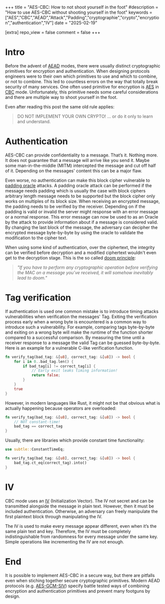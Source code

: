 +++
title = "AES-CBC: How to not shoot yourself in the foot"
#description = "How to use AES-CBC without shooting yourself in the foot"
keywords = ["AES","CBC","AEAD","Attack","Padding","cryptographie","crypto","encryption","authentication","IV"]
date = "2025-02-19"

[extra]
repo_view = false
comment = false
+++

# Intro
Before the advent of [AEAD](https://de.wikipedia.org/wiki/Authenticated_Encryption) modes, there were usually distinct cryptographic primitives for encryption and authentication. When designing protocols engineers were to their own which primitives to use and which to combine, or not to combine. This led to countless errors on the way that totally break security of many services. One often used primitive for encryption is [AES](https://de.wikipedia.org/wiki/Advanced_Encryption_Standard) in [CBC](https://en.wikipedia.org/wiki/Block_cipher_mode_of_operation#CBC) mode. Unfortunately, this primitive needs some careful considerations and there are multiple way to shoot yourself in the foot.

Even after reading this post the same old rule applies: 
> DO NOT IMPLEMENT YOUR OWN CRYPTO! ... or do it only to learn and understand.

# Authentication
AES-CBC can provide confidentiality to a message. That’s it. Nothing more. It does not guarantee that a message will arrive like you send it. Maybe some man-in-the-middle (MITM) intercepted the message and cut off half of it. Depending on the messages' content this can be a major flaw.

Even worse, no authentication can make this block cipher vulnerable to [padding oracle](https://robertheaton.com/2013/07/29/padding-oracle-attack/) attacks. A padding oracle attack can be performed if the message needs padding which is usually the case with block ciphers arbitrary length message needs to be supported but the block cipher only works on multiples of its block size. When receiving an encrypted message, the padding needs to be verified by the receiver. Depending on if the padding is valid or invalid the server might response with an error message or a normal response. This error message can now be used to as an Oracle by the attack to provide information about if a message is considered valid. By changing the last block of the message, the adversary can decipher the encrypted message byte-by-byte by using the oracle to validate the modification to the cipher text.

When using some kind of authentication, over the ciphertext, the integrity can be verified before decryption and a modified ciphertext wouldn't even get to the decryption stage. This is the so called [doom principle](https://moxie.org/2011/12/13/the-cryptographic-doom-principle.html): 

> *"If you have to perform any cryptographic operation before verifying the MAC on a message you’ve received, it will somehow inevitably lead to doom."*

# Tag verification
If authentication is used one common mistake is to introduce timing attacks vulnerabilities when verification the messages' Tag. Exiting the verification process early when a wrong byte is encountered is a common way to introduce such a vulnerability. For example, comparing tags byte-by-byte and exiting on a wrong byte will make the runtime of the function shorter compared to a successful comparison. By measuring the time until a receiver response to a message the valid Tag can be guessed byte-by-byte. Here is an example for a vulnerable C-like verification function.

```rust
fn verify_tag(bad_tag: &[u8], correct_tag: &[u8]) -> bool {
    for i in 0..bad_tag.len() {
        if bad_tag[i] != correct_tag[i] {
            // Early exit leaks timing information!
            return false;
        }
    }
    true
}
```

However, in modern languages like Rust, it might not be that obvious what is actually happening because operators are overloaded:

```rust
fn verify_tag(bad_tag: &[u8], correct_tag: &[u8]) -> bool {
    // NOT constant-time!
    bad_tag == correct_tag
}
```

Usually, there are libraries which provide constant time functionality:

```rust
use subtle::ConstantTimeEq;

fn verify_tag(bad_tag: &[u8], correct_tag: &[u8]) -> bool {
    bad_tag.ct_eq(correct_tag).into()
}
```

# IV

CBC mode uses an [IV](https://en.wikipedia.org/wiki/Initialization_vector) (Initialization Vector). The IV not secret and can be transmitted alongside the message in plain text. However, then it must be included authentication. Otherwise, an adversary can freely manipulate the first plaintext block through manipulating the IV. 

The IV is used to make every message appear different, even when it’s the same plain text and key. Therefore, the IV must be completely indistinguishable from randomness for every message under the same key. Simple operations like incrementing the IV are not enough.

# End
It is possible to implement AES-CBC in a secure way, but there are pitfalls even when stiching together secure cryptographic primitives. Modern AEAD protocols (e.g. [AES-GCM-SIV](https://en.wikipedia.org/wiki/AES-GCM-SIV)) specify battle tested ways of combining encryption and authentication primitives and prevent many footguns by design.

